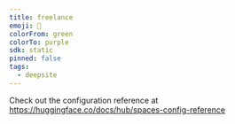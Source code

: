 ```yaml
---
title: freelance
emoji: 🐳
colorFrom: green
colorTo: purple
sdk: static
pinned: false
tags:
  - deepsite
---
```


Check out the configuration reference at https://huggingface.co/docs/hub/spaces-config-reference